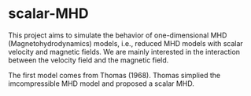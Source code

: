# scalar-MHD
This project aims to simulate the behavior of one-dimensional MHD (Magnetohydrodynamics) models, i.e., reduced MHD models with scalar velocity and magnetic fields. We are mainly interested in the interaction between the velocity field and the magnetic field.

The first model comes from Thomas (1968). Thomas simplied the imcompressible MHD model and proposed a scalar MHD. 
